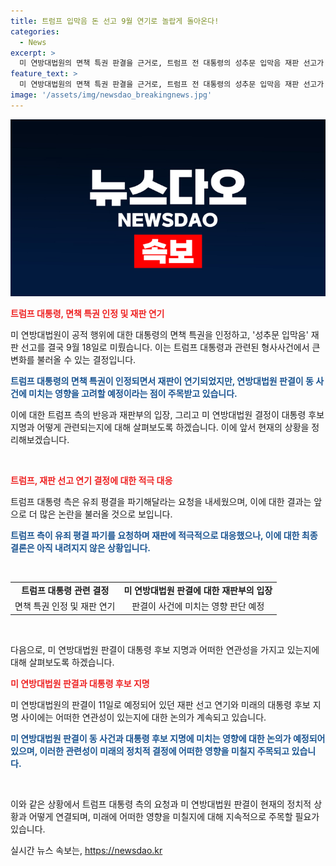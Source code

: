 ```yaml
---
title: 트럼프 입막음 돈 선고 9월 연기로 놀랍게 돌아온다!
categories:
  - News
excerpt: >
  미 연방대법원의 면책 특권 판결을 근거로, 트럼프 전 대통령의 성추문 입막음 재판 선고가 9월 18일로 연기되었다. 이에 트럼프 측은 유죄 평결을 파기해달라는 요청을 밝히며, 대선후보 공화당 전당대회 직전으로 선고일을 두게 된 것에 관한 우려가 나오고 있다. 또한, 대법원 결정을 통해 트럼프가 처벌에 대한 두려움 없이 계획을 추구할 수 있게 되었다는 반응이 나오고 있다.
feature_text: >
  미 연방대법원의 면책 특권 판결을 근거로, 트럼프 전 대통령의 성추문 입막음 재판 선고가 9월 18일로 연기되었다. 이에 트럼프 측은 유죄 평결을 파기해달라는 요청을 밝히며, 대선후보 공화당 전당대회 직전으로 선고일을 두게 된 것에 관한 우려가 나오고 있다. 또한, 대법원 결정을 통해 트럼프가 처벌에 대한 두려움 없이 계획을 추구할 수 있게 되었다는 반응이 나오고 있다.
image: '/assets/img/newsdao_breakingnews.jpg'
---
```


<p><img src="/assets/img/newsdao_breakingnews.jpg" alt="pcversion 속보" /></p>

<p><b><span style="color: #ee2323;">트럼프 대통령, 면책 특권 인정 및 재판 연기</span></b></p>

<p>미 연방대법원이 공적 행위에 대한 대통령의 면책 특권을 인정하고, '성추문 입막음' 재판 선고를 결국 9월 18일로 미뤘습니다. 이는 트럼프 대통령과 관련된 형사사건에서 큰 변화를 불러올 수 있는 결정입니다.</p>

<p><b><span style="color: #1a5490;">트럼프 대통령의 면책 특권이 인정되면서 재판이 연기되었지만, 연방대법원 판결이 동 사건에 미치는 영향을 고려할 예정이라는 점이 주목받고 있습니다.</span></b></p>

<p>이에 대한 트럼프 측의 반응과 재판부의 입장, 그리고 미 연방대법원 결정이 대통령 후보 지명과 어떻게 관련되는지에 대해 살펴보도록 하겠습니다. 이에 앞서 현재의 상황을 정리해보겠습니다. </p>

<p data-ke-size="size16">&nbsp;</p>

<p><b><span style="color: #ee2323;">트럼프, 재판 선고 연기 결정에 대한 적극 대응</span></b></p>

<p>트럼프 대통령 측은 유죄 평결을 파기해달라는 요청을 내세웠으며, 이에 대한 결과는 앞으로 더 많은 논란을 불러올 것으로 보입니다.</p>

<p><b><span style="color: #1a5490;">트럼프 측이 유죄 평결 파기를 요청하며 재판에 적극적으로 대응했으나, 이에 대한 최종 결론은 아직 내려지지 않은 상황입니다.</span></b></p>

<p data-ke-size="size16">&nbsp;</p>

<table>
    <tr>
        <td style="text-align: center; height: 17px;"><b>트럼프 대통령 관련 결정</b></td>
        <td style="text-align: center; height: 17px;"><b>미 연방대법원 판결에 대한 재판부의 입장</b></td>
    </tr>
    <tr>
        <td style="text-align: center; height: 17px;">면책 특권 인정 및 재판 연기</td>
        <td style="text-align: center; height: 17px;">판결이 사건에 미치는 영향 판단 예정</td>
    </tr>
</table>

<p data-ke-size="size16">&nbsp;</p>

<p>다음으로, 미 연방대법원 판결이 대통령 후보 지명과 어떠한 연관성을 가지고 있는지에 대해 살펴보도록 하겠습니다.</p>

<p><b><span style="color: #ee2323;">미 연방대법원 판결과 대통령 후보 지명</span></b></p>

<p>미 연방대법원의 판결이 11일로 예정되어 있던 재판 선고 연기와 미래의 대통령 후보 지명 사이에는 어떠한 연관성이 있는지에 대한 논의가 계속되고 있습니다.</p>

<p><b><span style="color: #1a5490;">미 연방대법원 판결이 동 사건과 대통령 후보 지명에 미치는 영향에 대한 논의가 예정되어 있으며, 이러한 관련성이 미래의 정치적 결정에 어떠한 영향을 미칠지 주목되고 있습니다.</span></b></p>

<p data-ke-size="size16">&nbsp;</p>

<p>이와 같은 상황에서 트럼프 대통령 측의 요청과 미 연방대법원 판결이 현재의 정치적 상황과 어떻게 연결되며, 미래에 어떠한 영향을 미칠지에 대해 지속적으로 주목할 필요가 있습니다.</p>
실시간 뉴스 속보는, <a href="https://newsdao.kr" rel="dofollow">https://newsdao.kr</a>


